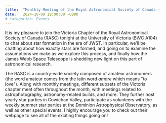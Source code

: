 ```yaml
---
title:  "Monthly Meeting of the Royal Astronomical Society of Canada -- Victoria Chapter"
date:   2024-10-09 19:00:00 -0800
# categories: Events 
---
```


It is my pleasure to join the Victoria Chapter of the Royal Astronomical Society of Canada (RASC) tonight at the University of Victoria (BWC A104)  to chat about star formation in the era of JWST. In particular, we'll be chatting about how exactly stars are formed, and going on to examine the assumptions we make as we explore this process, and finally how the James Webb Space Telescope is shedding new light on this part of astronomical research.

The RASC is a country-wide society composed of amateur astronomers (the word amateur comes from the latin word *amare* which means "to love"). Along with monthly meetings, different subsets of the Victoria chapter  meet often throughout the month, with meetings related to astrophotography, astronomy-related builds, and more. They further host yearly star parties in Cowichan Valley, participate as volunteers with the weekly summer star parties at the Dominion Astrophysical Observatory, as well as other special events. I highly encourage you to check out their webpage to see all of the exciting things going on!
